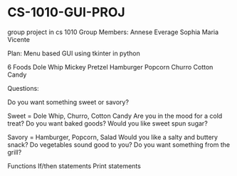 # CS-1010-GUI-PROJ
 group project in cs 1010
Group Members:
Annese Everage
Sophia
Maria Vicente

Plan: Menu based GUI using tkinter in python

6 Foods 
Dole Whip 
Mickey Pretzel 
Hamburger
Popcorn 
Churro 
Cotton Candy 

Questions: 

Do you want something sweet or savory? 


Sweet = Dole Whip, Churro, Cotton Candy 
Are you in the mood for a cold treat? 
Do you want baked goods? 
Would you like sweet spun sugar? 


Savory = Hamburger, Popcorn, Salad 
Would you like a salty and buttery snack? 
Do vegetables sound good to you? 
Do you want something from the grill? 


Functions
If/then statements
Print statements

